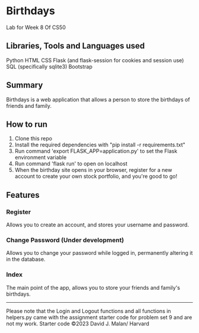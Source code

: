 # Birthdays
Lab for Week 8 Of CS50

## Libraries, Tools and Languages used
Python
HTML
CSS
Flask (and flask-session for cookies and session use)
SQL (specifically sqlite3)
Bootstrap

## Summary
Birthdays is a web application that allows a person to store the birthdays of friends and family. 

## How to run
1. Clone this repo
2. Install the required dependencies with "pip install -r requirements.txt"
3. Run command 'export FLASK_APP=application.py' to set the Flask environment variable
4. Run command 'flask run' to open on localhost
5. When the birthday site opens in your browser, register for a new account to create your own stock portfolio, and you're good to go!

## Features
### Register
Allows you to create an account, and stores your username and password.

### Change Password (Under development)
Allows you to change your password while logged in, permanently altering it in the database.

### Index
The main point of the app, allows you to store your friends and family's birthdays.

---
Please note that the Login and Logout functions and all functions in helpers.py came with the assignment starter code for problem set 9 and are not my work. Starter code ©2023 David J. Malan/ Harvard